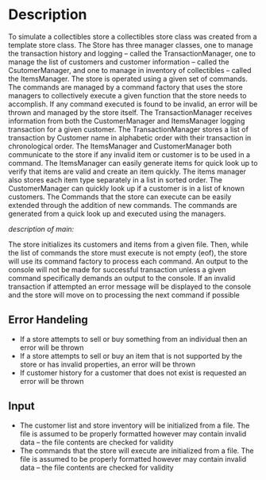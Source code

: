 # Description

To simulate a collectibles store a collectibles store class was created from a template store class.
The Store has three manager classes, one to manage the transaction history and logging – called
the TransactionManager, one to manage the list of customers and customer information – called
the CsutomerManager, and one to manage in inventory of collectibles – called the ItemsManager.
The store is operated using a given set of commands. The commands are managed by a
command factory that uses the store managers to collectively execute a given function that the
store needs to accomplish. If any command executed is found to be invalid, an
error will be thrown and managed by the store itself.
The TransactionManager receives information from both the CustomerManager and
ItemsManager logging transaction for a given customer. The TransactionManager stores a list of
transaction by Customer name in alphabetic order with their transaction in chronological order.
The ItemsManager and CustomerManager both communicate to the store if any invalid item or
customer is to be used in a command. The ItemsManager can easily generate items for quick
look up to verify that items are valid and create an item quickly. The items manager also stores
each item type separately in a list in sorted order. The CustomerManager can quickly look up if a
customer is in a list of known customers.
The Commands that the store can execute can be easily extended through the addition of new
commands. The commands are generated from a quick look up and executed using the
managers.

*description of main:*

The store initializes its customers and items from a given file. Then, while the list of commands
the store must execute is not empty (eof), the store will use its command factory to process each
command. An output to the console will not be made for successful transaction unless a given
command specifically demands an output to the console. If an invalid transaction if attempted an
error message will be displayed to the console and the store will move on to processing the next
command if possible



## Error Handeling
* If a store attempts to sell or buy something from an individual then an error will be thrown
* If a store attempts to sell or buy an item that is not supported by the store or has invalid
properties, an error will be thrown
* If customer history for a customer that does not exist is requested an error will be thrown

## Input
* The customer list and store inventory will be initialized from a file. The file is assumed to be
properly formatted however may contain invalid data – the file contents are checked for
validity
* The commands that the store will execute are initialized from a file. The file is assumed to be
properly formatted however may contain invalid data – the file contents are checked for
validity
